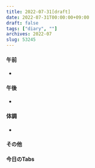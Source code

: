 ```yaml
---
title: 2022-07-31[draft]
date: 2022-07-31T00:00:00+09:00
draft: false
tags: ["diary", ""]
archives: 2022-07
slug: 53245
---
```

#### 午前
- 
#### 午後
- 
#### 体調
- 
#### その他
#### 今日のTabs